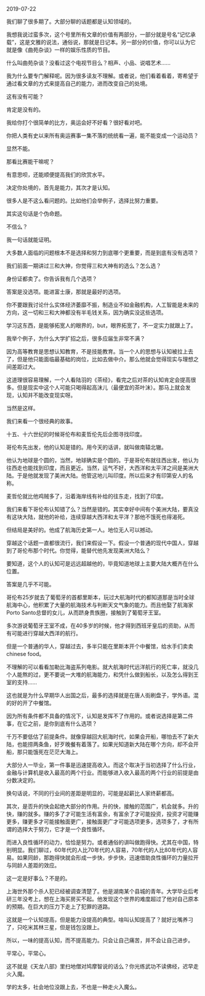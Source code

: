 2019-07-22

我们聊了很多期了。大部分聊的话题都是认知领域的。

我想我说过蛮多次，这个号里所有文章的价值有两部分，一部分就是号名“记忆承载”，这是文雅的说法，通俗说，那就是日记本。另一部分的价值，你可以认为它就是像《曲苑杂谈》一样的娱乐性质的节目。

什么叫曲苑杂谈？没看过这个电视节目么？相声、小品、说唱艺术......

我为什么要专门解释呢。因为很多读友不理解。或者说，他们看着看着，寄希望于通过看文章的方式来提高自己的能力，进而改变自己的处境。

这有没有可能？

肯定是没有的。

我给你打个很简单的比方，奥运会好不好看？很好看对吧。

你把人类有史以来所有奥运赛事一集不落的统统看一遍，能不能变成一个运动员？

显然不能。

那看比赛能干嘛呢？

有意思呗，还能顺便提高我们的欣赏水平。

决定你处境的，首先是能力，其次才是认知。

很多人是不这么看问题的。比如他们会举例子，选择比努力重要。

其实这句话是个伪命题。

不信么？

我一句话就能证明。

大多数人面临的问题根本不是选择和努力到底哪个更重要，而是到底有没有选项？

我们前面一期讲过三和大神，你觉得三和大神有的选么？怎么选？

身份证都卖了。你告诉我有几个选项？

答案是没选项。能进富士康，那就是最好的选项。

你不要跟我讨论什么实体经济萎靡不振，制造业不如金融机构，人工智能是未来的方向，这一切和三和大神都没有半毛钱关系，因为确实没这些选项。

学习这东西，是能够拓宽人的眼界的，but，眼界拓宽了，不一定实力就跟上了。

我举个例子，为什么大学扩招之后，很多应届生非常不满？

因为高等教育是思想认知教育，不是技能教育。当一个人的思想与认知被拉上去了，但是他只能面临最基础的岗位，比如去做中介。那么他就会觉得现实与理想之间差距过大。

这道理很容易理解，一个人看陆羽的《茶经》，看完之后对茶的认知肯定会提高很多。但是现实中这个人可能只喝得起高沫儿（最便宜的茶叶沫）。那马上就会发现，认知并不能改变现实呀。

当然是这样。

我们来看一个很经典的故事。

十五、十六世纪的时候哥伦布和麦哲伦先后企图寻找印度。

哥伦布先出发，他的认知是错的。用今天的话讲，就叫做南辕北辙。

他认为地球是个圆的，当然，地球确实是个圆的。于是哥伦布就往西出发，他认为往西走也能找到印度，而且更近。当然，运气不好，大西洋和太平洋之间是美洲大陆。于是他就发现了美洲大陆。他管这地儿叫印度。所以后来才有印第安人的名称。

麦哲伦就比他鸡贼多了，沿着海岸线有补给的往东走，找到了印度。

我们来看下哥伦布认知错了么？当然是错的。其实幸好中间有个美洲大陆，要真没有这块大陆，就他的补给，连续穿越大西洋和太平洋？那他不饿死也得渴死。

但结局是美好的。他成了航海历史第一人。地位无人可以撼动。

穿越这个话题一直都很流行，我们来假设一下。假设一个普通的现代中国人，穿越到了哥伦布那个时代。你觉得，能替代他先发现美洲大陆么？

要知道，这个人的认知可是远远超越他的，毕竟知道地球上主要大陆大概齐在什么位置。

答案是几乎不可能。

哥伦布25岁就去了葡萄牙的首都里斯本，玩过大航海时代的都知道那是当时全球航海中心，他积累了大量的航海技术与判断天文气象的能力。而且他娶了航海家Porto Santo总督的女儿，从而跻身贵族圈，接触到了葡萄牙王室。

多次游说葡萄牙王室不成，在40多岁的时候，他才得到西班牙皇后的资助，从而有可能进行穿越大西洋的航行。

但是一个普通的华人，穿越过去，多半只能在里斯本开个中餐馆，给水手们卖卖chinese food。

不理解的可以看看加勒比海盗系列电影。就大航海时代远洋航行的死亡率，就没几个人能熬的过，更不要说一大堆的航海能力，和凭什么做到船长，以及怎么得到王室的支持......

这也就是为什么早期华人出国之后，最多的选择就是在唐人街刷盘子，学外语。混的好的开了中餐馆。

因为所有条件都不具备的情况下，认知是发挥不了作用的。或者说选择是第二件事，在它之前，是你到底有什么选项？

千万不要低估了前提条件。就像穿越回大航海时代，如果会开船，哪怕去不了新大陆，也能捞两条鱼，好歹晚餐有着落了。如果光知道新大陆在哪个方向，却不会开船，那只能饿死在茫茫大海上。

大部分人一毕业，第一件事是迅速提高收入。而这个取决于当初选择了什么行业，金融与计算机是收入最高的两个行业。而能够进入收入最高的两个行业的前提是由分数决定的。

换句话说，不同的行业间的差距是明显的，可能是起薪比人家终薪都高。

其次，是否升的快会起绝大部分的作用。升的快，接触的范围广，机会就多。升的快，赚的就多。赚的多了才可能生活有富余，有富余了才可能投资，投资才可能赚更多，赚更多才可能接触面更广，接触面更广才可能选项更多，选项多了，才有所谓的选择大于努力，它才是一个良性循环。

而进入良性循环的动力，恰恰是努力。或者通俗的讲叫做跑得快。尤其在中国，特别明显。我们聊过，60年代的人比70年代的人容易，70年代的人比80年代的人容易。如果同龄，那跑得快就会形成一步快，步步快，迅速借助良性循环的力量拉开与同龄人差距的效应。

这一定是好事么？不是的。

上海世外那个杀人犯已经被调查清楚了。他是湖南某个县城的青年。大学毕业后考研三年没考上，想在上海买房买不起。他发现这个世界的难度超过了他对自己原本的预期。在巨大的压力下走上了犯罪的道路。

这就是一个认知提高，但是能力没提高的典型。啥叫认知提高了？就好比嘴养刁了，只吃米其林三星，但是钱包没跟上。

所以，一味的提高认知，而不提高能力。只会让自己痛苦，并不会让自己进步。

平常心，平常心。

这不就是《天龙八部》里扫地僧对鸠摩智说的话么？你光练武功不读佛经，迟早走火入魔。

学的太多，社会地位没跟上去，不也是一种走火入魔么。